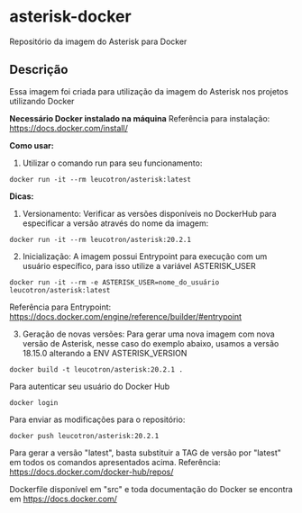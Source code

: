 # asterisk-docker
Repositório da imagem do Asterisk para Docker

Descrição
-----------

Essa imagem foi criada para utilização da imagem do Asterisk nos projetos utilizando Docker

**Necessário Docker instalado na máquina**
Referência para instalação: https://docs.docker.com/install/

**Como usar:**

1) Utilizar o comando run para seu funcionamento:

```
docker run -it --rm leucotron/asterisk:latest
```

**Dicas:**

1) Versionamento:
Verificar as versões disponíveis no DockerHub para especificar a versão através do nome da imagem:

```
docker run -it --rm leucotron/asterisk:20.2.1
```

2) Inicialização:
A imagem possui Entrypoint para execução com um usuário específico, para isso utilize a variável ASTERISK_USER

```
docker run -it --rm -e ASTERISK_USER=nome_do_usuário leucotron/asterisk:latest
```
Referência para Entrypoint: https://docs.docker.com/engine/reference/builder/#entrypoint

3) Geração de novas versões:
Para gerar uma nova imagem com nova versão de Asterisk, nesse caso do exemplo abaixo, usamos a versão 18.15.0 alterando a ENV ASTERISK_VERSION

```
docker build -t leucotron/asterisk:20.2.1 .
```

Para autenticar seu usuário do Docker Hub

```
docker login
```

Para enviar as modificações para o repositório:

```
docker push leucotron/asterisk:20.2.1
```

Para gerar a versão "latest", basta substituir a TAG de versão por "latest" em todos os comandos apresentados acima. Referência: https://docs.docker.com/docker-hub/repos/

Dockerfile disponível em "src" e toda documentação do Docker se encontra em https://docs.docker.com/
